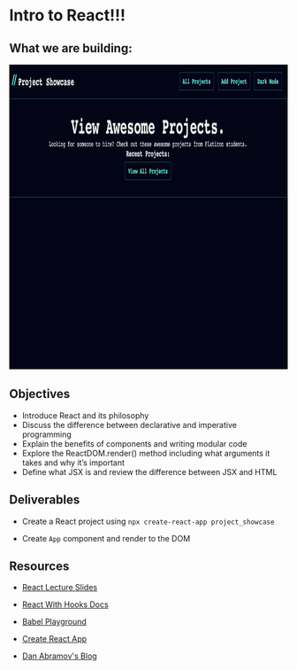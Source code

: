 # Intro to React!!!

## What we are building:

<p align="center">
    <img src="../assets/projectshowcasefinal.png" width="950" height="550">
</p>

## Objectives

- Introduce React and its philosophy
- Discuss the difference between declarative and imperative programming
- Explain the benefits of components and writing modular code
- Explore the ReactDOM.render() method including what arguments it takes and why it’s important
- Define what JSX is and review the difference between JSX and HTML

## Deliverables

- Create a React project using `npx create-react-app project_showcase`

- Create `App` component and render to the DOM

## Resources

- [React Lecture Slides](https://01-intro-to-react-slides.netlify.app/)

- [React With Hooks Docs](https://intro-react-slides.netlify.app/)

- [Babel Playground](https://babeljs.io/repl#?browsers=defaults%2C%20not%20ie%2011%2C%20not%20ie_mob%2011&build=&builtIns=false&corejs=3.6&spec=false&loose=false&code_lz=Q&debug=false&forceAllTransforms=false&shippedProposals=false&circleciRepo=&evaluate=false&fileSize=false&timeTravel=false&sourceType=module&lineWrap=true&presets=env%2Creact%2Cstage-2&prettier=false&targets=&version=7.15.2&externalPlugins=&assumptions=%7B%7D)

- [Create React App](https://create-react-app.dev/)

- [Dan Abramov's Blog](https://create-react-app.dev/)
